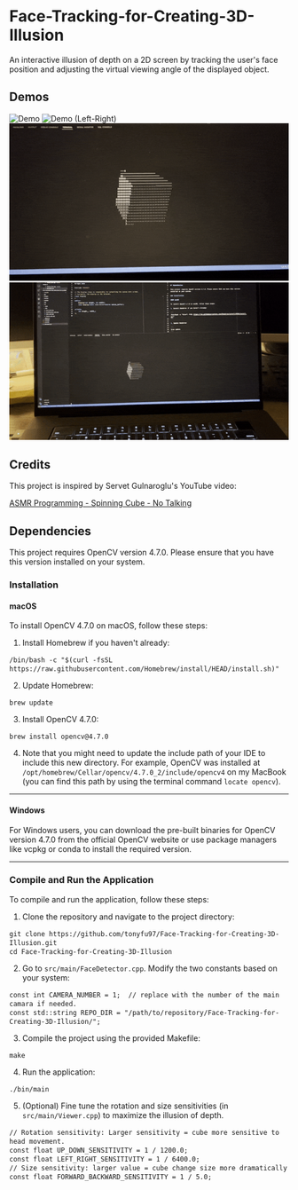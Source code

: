# Face-Tracking-for-Creating-3D-Illusion
An interactive illusion of depth on a 2D screen by tracking the user's face position and adjusting the virtual viewing angle of the displayed object.

## Demos
![Demo](images/demo.gif)
![Demo (Left-Right)](images/demo-left-right.gif)
![Demo (Up-Down)](images/demo-up-down.gif)
![Demo (Forward-Backward)](images/demo-forward-backward.gif)

## Credits
This project is inspired by Servet Gulnaroglu's YouTube video:

[ASMR Programming - Spinning Cube - No Talking](https://youtu.be/p09i_hoFdd0)

## Dependencies

This project requires OpenCV version 4.7.0. Please ensure that you have this version installed on your system.

### Installation

#### macOS

To install OpenCV 4.7.0 on macOS, follow these steps:

1. Install Homebrew if you haven't already:

```
/bin/bash -c "$(curl -fsSL https://raw.githubusercontent.com/Homebrew/install/HEAD/install.sh)"
```

2. Update Homebrew:

```
brew update
```

3. Install OpenCV 4.7.0:

```
brew install opencv@4.7.0
```

4. Note that you might need to update the include path of your IDE to include
this new directory. For example, OpenCV was installed at `/opt/homebrew/Cellar/opencv/4.7.0_2/include/opencv4` on my MacBook (you can find this path by using the terminal command `locate opencv`).

---

#### Windows

For Windows users, you can download the pre-built binaries for OpenCV version 4.7.0 from the official OpenCV website or use package managers like vcpkg or conda to install the required version.

---

### Compile and Run the Application

To compile and run the application, follow these steps:

1. Clone the repository and navigate to the project directory:

```
git clone https://github.com/tonyfu97/Face-Tracking-for-Creating-3D-Illusion.git
cd Face-Tracking-for-Creating-3D-Illusion
```

2. Go to `src/main/FaceDetector.cpp`. Modify the two constants based on your system:

```
const int CAMERA_NUMBER = 1;  // replace with the number of the main camara if needed.
const std::string REPO_DIR = "/path/to/repository/Face-Tracking-for-Creating-3D-Illusion/";
```

3. Compile the project using the provided Makefile:

```
make
```

4. Run the application:

```
./bin/main
```

5. (Optional) Fine tune the rotation and size sensitivities (in `src/main/Viewer.cpp`) to maximize the illusion of depth.

```
// Rotation sensitivity: Larger sensitivity = cube more sensitive to head movement.
const float UP_DOWN_SENSITIVITY = 1 / 1200.0;
const float LEFT_RIGHT_SENSITIVITY = 1 / 6400.0;
// Size sensitivity: larger value = cube change size more dramatically
const float FORWARD_BACKWARD_SENSITIVITY = 1 / 5.0;
```
